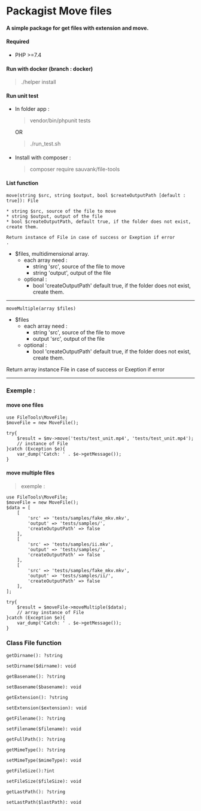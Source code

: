 # Packagist Move files
####  A simple package for get files with extension and move.

#### Required 

* PHP >=7.4

#### Run with docker (branch : docker)

> ./helper install

#### Run unit test

* In folder app :
    > vendor/bin/phpunit tests
                   
    OR
    
   > ./run_test.sh


####

* Install with composer :
 
  > composer require sauvank/file-tools

#### List function

````
move(string $src, string $output, bool $createOutputPath [default : true]): File

* string $src, source of the file to move
* string $output, output of the file
* bool $createOutputPath, default true, if the folder does not exist, create them.

Return instance of File in case of success or Exeption if error
.
````
* $files, multidimensional array.
    * each array need :
        * string 'src', source of the file to move
        * string 'output', output of the file
    * optional :
        * bool 'createOutputPath' default true, if the folder does not exist, create them.


____________

````
moveMultiple(array $files)

````
* $files
    * each array need :
        * string 'src', source of the file to move
        * output 'src', output of the file
    * optional :
        * bool 'createOutputPath' default true, if the folder does not exist, create them.

Return array instance File in case of success or Exeption if error
____________

### Exemple : 
 
#### move one files 
 ````
 use FileTools\MoveFile;
 $moveFile = new MoveFile();
 
 try{
     $result = $mv->move('tests/test_unit.mp4', 'tests/test_unit.mp4');
     // instance of File
 }catch (Exception $e){
     var_dump('Catch: ' . $e->getMessage());
 }
 ````
 
#### move multiple files 

> exemple : 

````
use FileTools\MoveFile;
$moveFile = new MoveFile();
$data = [
    [
        'src' => 'tests/samples/fake_mkv.mkv',
        'output' => 'tests/samples/',
        'createOutputPath' => false
    ],
    [
        'src' => 'tests/samples/ii.mkv',
        'output' => 'tests/samples/',
        'createOutputPath' => false
    ],
    [
        'src' => 'tests/samples/fake_mkv.mkv',
        'output' => 'tests/samples/ii/',
        'createOutputPath' => false
    ],
];

try{
    $result = $moveFile->moveMultiple($data);
    // array instance of File
}catch (Exception $e){
    var_dump('Catch: ' . $e->getMessage());
}

````


### Class File function 

````
getDirname(): ?string
````

````
setDirname($dirname): void
````

````
getBasename(): ?string
````

````
setBasename($basename): void
````
````
getExtension(): ?string
````
````
setExtension($extension): void
````
````
getFilename(): ?string
````
````
setFilename($filename): void
````
````
getFullPath(): ?string
````
````
getMimeType(): ?string
````
````
setMimeType($mimeType): void
````
````
getFileSize():?int
````
````
setFileSize($fileSize): void
````
````
getLastPath(): ?string
````
````
setLastPath($lastPath): void
````

